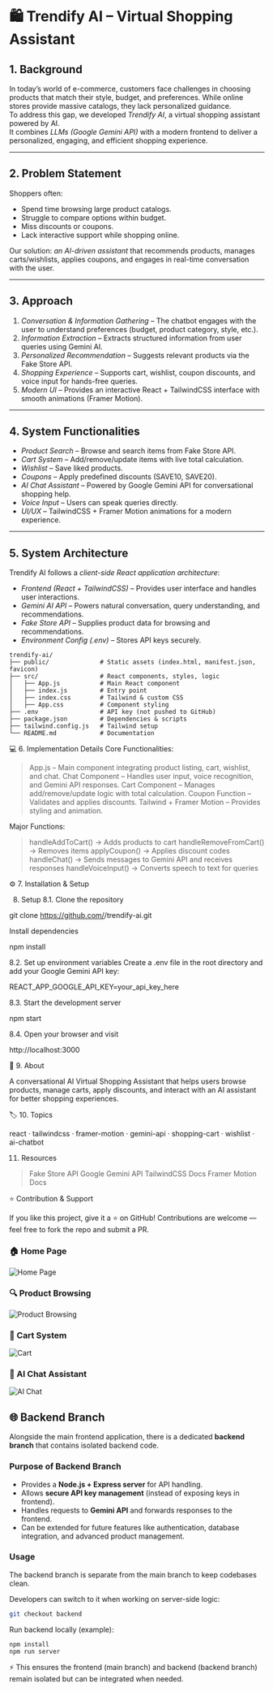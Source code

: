 # 🛍 Trendify AI – Virtual Shopping Assistant  

## 1. Background  
In today’s world of e-commerce, customers face challenges in choosing products that match their style, budget, and preferences. While online stores provide massive catalogs, they lack personalized guidance.  
To address this gap, we developed *Trendify AI*, a virtual shopping assistant powered by AI.  
It combines *LLMs (Google Gemini API)* with a modern frontend to deliver a personalized, engaging, and efficient shopping experience.  

---

## 2. Problem Statement  
Shoppers often:  
- Spend time browsing large product catalogs.  
- Struggle to compare options within budget.  
- Miss discounts or coupons.  
- Lack interactive support while shopping online.  

Our solution: *an AI-driven assistant* that recommends products, manages carts/wishlists, applies coupons, and engages in real-time conversation with the user.  

---

## 3. Approach  

1. *Conversation & Information Gathering* – The chatbot engages with the user to understand preferences (budget, product category, style, etc.).  
2. *Information Extraction* – Extracts structured information from user queries using Gemini AI.  
3. *Personalized Recommendation* – Suggests relevant products via the Fake Store API.  
4. *Shopping Experience* – Supports cart, wishlist, coupon discounts, and voice input for hands-free queries.  
5. *Modern UI* – Provides an interactive React + TailwindCSS interface with smooth animations (Framer Motion).  

---

## 4. System Functionalities  

- *Product Search* – Browse and search items from Fake Store API.  
- *Cart System* – Add/remove/update items with live total calculation.  
- *Wishlist* – Save liked products.  
- *Coupons* – Apply predefined discounts (SAVE10, SAVE20).  
- *AI Chat Assistant* – Powered by Google Gemini API for conversational shopping help.  
- *Voice Input* – Users can speak queries directly.  
- *UI/UX* – TailwindCSS + Framer Motion animations for a modern experience.  

---

## 5. System Architecture  

Trendify AI follows a *client-side React application architecture*:  

- *Frontend (React + TailwindCSS)* – Provides user interface and handles user interactions.  
- *Gemini AI API* – Powers natural conversation, query understanding, and recommendations.  
- *Fake Store API* – Supplies product data for browsing and recommendations.  
- *Environment Config (.env)* – Stores API keys securely.  

```plaintext
trendify-ai/
├── public/              # Static assets (index.html, manifest.json, favicon)
├── src/                 # React components, styles, logic
│   ├── App.js           # Main React component
│   ├── index.js         # Entry point
│   ├── index.css        # Tailwind & custom CSS
│   ├── App.css          # Component styling
├── .env                 # API key (not pushed to GitHub)
├── package.json         # Dependencies & scripts
├── tailwind.config.js   # Tailwind setup
└── README.md            # Documentation 
```

💻 6. Implementation Details
Core Functionalities:

> App.js – Main component integrating product listing, cart, wishlist, and chat.
> Chat Component – Handles user input, voice recognition, and Gemini API responses.
> Cart Component – Manages add/remove/update logic with total calculation.
> Coupon Function – Validates and applies discounts.
> Tailwind + Framer Motion – Provides styling and animation.

Major Functions:

> handleAddToCart() → Adds products to cart
> handleRemoveFromCart() → Removes items
> applyCoupon() → Applies discount codes
> handleChat() → Sends messages to Gemini API and receives responses
> handleVoiceInput() → Converts speech to text for queries

⚙ 7. Installation & Setup

8. Setup
8.1. Clone the repository

git clone https://github.com/<your-username>/trendify-ai.git

Install dependencies

npm install

8.2. Set up environment variables
Create a .env file in the root directory and add your Google Gemini API key:

REACT_APP_GOOGLE_API_KEY=your_api_key_here

8.3. Start the development server

npm start

8.4. Open your browser and visit

http://localhost:3000

📖 9. About

A conversational AI Virtual Shopping Assistant that helps users browse products, manage carts, apply discounts, and interact with an AI assistant for better shopping experiences.

🏷 10. Topics

react · tailwindcss · framer-motion · gemini-api · shopping-cart · wishlist · ai-chatbot

11. Resources

> Fake Store API
> Google Gemini API
> TailwindCSS Docs
> Framer Motion Docs

⭐ Contribution & Support

If you like this project, give it a ⭐ on GitHub!
Contributions are welcome — feel free to fork the repo and submit a PR.

### 🏠 Home Page
![Home Page](images/home.png)

### 🔍 Product Browsing
![Product Browsing](images/browse.png)

### 🛒 Cart System
![Cart](images/cart.png)

### 🤖 AI Chat Assistant
![AI Chat](images/ai-chat1.png)

## 🌐 Backend Branch

Alongside the main frontend application, there is a dedicated **backend branch** that contains isolated backend code.

### Purpose of Backend Branch
- Provides a **Node.js + Express server** for API handling.  
- Allows **secure API key management** (instead of exposing keys in frontend).  
- Handles requests to **Gemini API** and forwards responses to the frontend.  
- Can be extended for future features like authentication, database integration, and advanced product management.  

### Usage
The backend branch is separate from the main branch to keep codebases clean.  

Developers can switch to it when working on server-side logic:  
```bash
git checkout backend
```
Run backend locally (example):
```
npm install
npm run server
```

⚡ This ensures the frontend (main branch) and backend (backend branch) remain isolated but can be integrated when needed.


